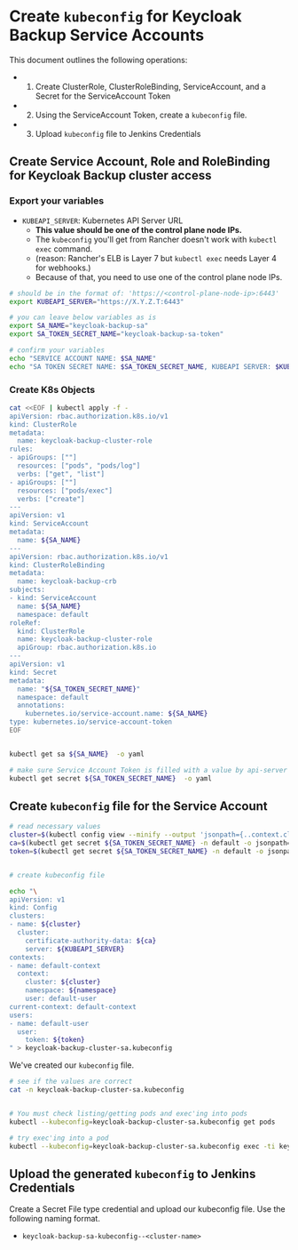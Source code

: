 # Create `kubeconfig` for Keycloak Backup Service Accounts

This document outlines the following operations:

- 1. Create ClusterRole, ClusterRoleBinding, ServiceAccount, and a Secret for the ServiceAccount Token
- 2. Using the ServiceAccount Token, create a `kubeconfig` file.
- 3. Upload `kubeconfig` file to Jenkins Credentials

## Create Service Account, Role and RoleBinding for Keycloak Backup cluster access

### Export your variables

- `KUBEAPI_SERVER`: Kubernetes API Server URL
  - **This value should be one of the control plane node IPs.**
  - The `kubeconfig` you'll get from Rancher doesn't work with `kubectl exec` command.
  - (reason: Rancher's ELB is Layer 7 but `kubectl exec` needs Layer 4 for webhooks.)
  - Because of that, you need to use one of the control plane node IPs.

```bash
# should be in the format of: 'https://<control-plane-node-ip>:6443'
export KUBEAPI_SERVER="https://X.Y.Z.T:6443"  

# you can leave below variables as is
export SA_NAME="keycloak-backup-sa"
export SA_TOKEN_SECRET_NAME="keycloak-backup-sa-token"

# confirm your variables
echo "SERVICE ACCOUNT NAME: $SA_NAME" 
echo "SA TOKEN SECRET NAME: $SA_TOKEN_SECRET_NAME, KUBEAPI SERVER: $KUBEAPI_SERVER"
```

### Create K8s Objects

```bash
cat <<EOF | kubectl apply -f -
apiVersion: rbac.authorization.k8s.io/v1
kind: ClusterRole
metadata:
  name: keycloak-backup-cluster-role
rules:
- apiGroups: [""]
  resources: ["pods", "pods/log"]
  verbs: ["get", "list"]
- apiGroups: [""]
  resources: ["pods/exec"]
  verbs: ["create"]
---
apiVersion: v1
kind: ServiceAccount
metadata:
  name: ${SA_NAME}
---
apiVersion: rbac.authorization.k8s.io/v1
kind: ClusterRoleBinding
metadata:
  name: keycloak-backup-crb
subjects:
- kind: ServiceAccount
  name: ${SA_NAME}
  namespace: default
roleRef:
  kind: ClusterRole
  name: keycloak-backup-cluster-role
  apiGroup: rbac.authorization.k8s.io
---
apiVersion: v1
kind: Secret
metadata:
  name: "${SA_TOKEN_SECRET_NAME}"
  namespace: default
  annotations:
    kubernetes.io/service-account.name: ${SA_NAME}
type: kubernetes.io/service-account-token
EOF


kubectl get sa ${SA_NAME}  -o yaml

# make sure Service Account Token is filled with a value by api-server
kubectl get secret ${SA_TOKEN_SECRET_NAME}  -o yaml 
```

## Create `kubeconfig` file for the Service Account

```bash
# read necessary values
cluster=$(kubectl config view --minify --output 'jsonpath={..context.cluster}')
ca=$(kubectl get secret ${SA_TOKEN_SECRET_NAME} -n default -o jsonpath='{.data.ca\.crt}')
token=$(kubectl get secret ${SA_TOKEN_SECRET_NAME} -n default -o jsonpath='{.data.token}' | base64 --decode)


# create kubeconfig file

echo "\
apiVersion: v1
kind: Config
clusters:
- name: ${cluster}
  cluster:
    certificate-authority-data: ${ca}
    server: ${KUBEAPI_SERVER}
contexts:
- name: default-context
  context:
    cluster: ${cluster}
    namespace: ${namespace}
    user: default-user
current-context: default-context
users:
- name: default-user
  user:
    token: ${token}
" > keycloak-backup-cluster-sa.kubeconfig

```

We've created our `kubeconfig` file.

```bash
# see if the values are correct
cat -n keycloak-backup-cluster-sa.kubeconfig


# You must check listing/getting pods and exec'ing into pods
kubectl --kubeconfig=keycloak-backup-cluster-sa.kubeconfig get pods

# try exec'ing into a pod
kubectl --kubeconfig=keycloak-backup-cluster-sa.kubeconfig exec -ti keycloak-0 -- ls -l /opt/bitnami/keycloak/

```

## Upload the generated `kubeconfig` to Jenkins Credentials

Create a Secret File type credential and upload our kubeconfig file.
Use the following naming format.

- `keycloak-backup-sa-kubeconfig--<cluster-name>`

